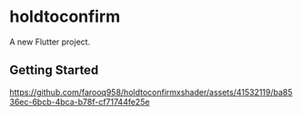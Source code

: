 # holdtoconfirm

A new Flutter project.

## Getting Started





https://github.com/farooq958/holdtoconfirmxshader/assets/41532119/ba8536ec-6bcb-4bca-b78f-cf71744fe25e






